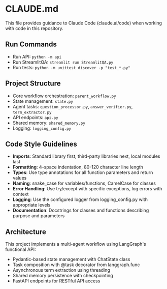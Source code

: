 # CLAUDE.md

This file provides guidance to Claude Code (claude.ai/code) when working with code in this repository.

## Run Commands
- Run API: `python -m api`
- Run StreamlitQA: `streamlit run StreamlitQA.py`
- Run tests: `python -m unittest discover -p "test_*.py"`

## Project Structure
- Core workflow orchestration: `parent_workflow.py`
- State management: `state.py` 
- Agent tasks: `question_processor.py`, `answer_verifier.py`, `term_extractor.py`
- API endpoints: `api.py`
- Shared memory: `shared_memory.py`
- Logging: `logging_config.py`

## Code Style Guidelines
- **Imports**: Standard library first, third-party libraries next, local modules last
- **Formatting**: 4-space indentation, 80-120 character line length
- **Types**: Use type annotations for all function parameters and return values
- **Naming**: snake_case for variables/functions, CamelCase for classes
- **Error Handling**: Use try/except with specific exceptions, log errors with context
- **Logging**: Use the configured logger from logging_config.py with appropriate levels
- **Documentation**: Docstrings for classes and functions describing purpose and parameters

## Architecture
This project implements a multi-agent workflow using LangGraph's functional API:
- Pydantic-based state management with ChatState class
- Task composition with @task decorator from langgraph.func
- Asynchronous term extraction using threading
- Shared memory persistence with checkpointing
- FastAPI endpoints for RESTful API access